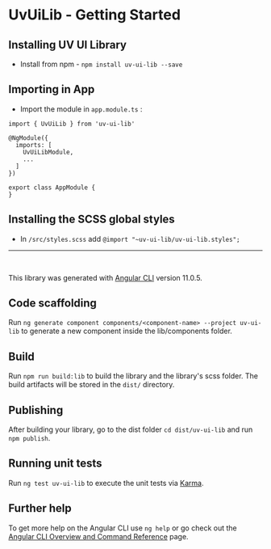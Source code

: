 # UvUiLib - Getting Started

## Installing UV UI Library

- Install from npm - `npm install uv-ui-lib --save`

## Importing in App

- Import the module in `app.module.ts` :

```
import { UvUiLib } from 'uv-ui-lib'

@NgModule({
  imports: [
    UvUiLibModule,
    ...
  ]
})

export class AppModule {
}
```

## Installing the SCSS global styles

- In `/src/styles.scss` add `@import "~uv-ui-lib/uv-ui-lib.styles";`

---

<br>


This library was generated with [Angular CLI](https://github.com/angular/angular-cli) version 11.0.5.

## Code scaffolding

Run `ng generate component components/<component-name> --project uv-ui-lib` to generate a new component inside the lib/components folder. 

## Build

Run `npm run build:lib` to build the library and the library's scss folder. The build artifacts will be stored in the `dist/` directory.

## Publishing

After building your library, go to the dist folder `cd dist/uv-ui-lib` and run `npm publish`.

## Running unit tests

Run `ng test uv-ui-lib` to execute the unit tests via [Karma](https://karma-runner.github.io).

## Further help

To get more help on the Angular CLI use `ng help` or go check out the [Angular CLI Overview and Command Reference](https://angular.io/cli) page.
